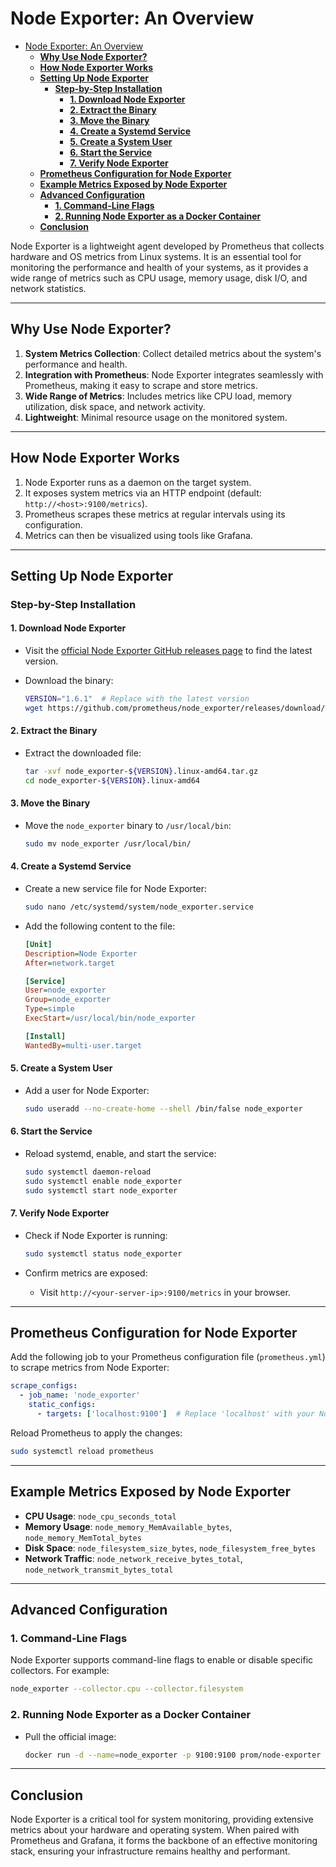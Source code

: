 # Node Exporter: An Overview

- [Node Exporter: An Overview](#node-exporter-an-overview)
  - [**Why Use Node Exporter?**](#why-use-node-exporter)
  - [**How Node Exporter Works**](#how-node-exporter-works)
  - [**Setting Up Node Exporter**](#setting-up-node-exporter)
    - [**Step-by-Step Installation**](#step-by-step-installation)
      - [**1. Download Node Exporter**](#1-download-node-exporter)
      - [**2. Extract the Binary**](#2-extract-the-binary)
      - [**3. Move the Binary**](#3-move-the-binary)
      - [**4. Create a Systemd Service**](#4-create-a-systemd-service)
      - [**5. Create a System User**](#5-create-a-system-user)
      - [**6. Start the Service**](#6-start-the-service)
      - [**7. Verify Node Exporter**](#7-verify-node-exporter)
  - [**Prometheus Configuration for Node Exporter**](#prometheus-configuration-for-node-exporter)
  - [**Example Metrics Exposed by Node Exporter**](#example-metrics-exposed-by-node-exporter)
  - [**Advanced Configuration**](#advanced-configuration)
    - [**1. Command-Line Flags**](#1-command-line-flags)
    - [**2. Running Node Exporter as a Docker Container**](#2-running-node-exporter-as-a-docker-container)
  - [**Conclusion**](#conclusion)

Node Exporter is a lightweight agent developed by Prometheus that collects hardware and OS metrics from Linux systems. It is an essential tool for monitoring the performance and health of your systems, as it provides a wide range of metrics such as CPU usage, memory usage, disk I/O, and network statistics.

---

## **Why Use Node Exporter?**

1. **System Metrics Collection**: Collect detailed metrics about the system's performance and health.
2. **Integration with Prometheus**: Node Exporter integrates seamlessly with Prometheus, making it easy to scrape and store metrics.
3. **Wide Range of Metrics**: Includes metrics like CPU load, memory utilization, disk space, and network activity.
4. **Lightweight**: Minimal resource usage on the monitored system.

---

## **How Node Exporter Works**

1. Node Exporter runs as a daemon on the target system.
2. It exposes system metrics via an HTTP endpoint (default: `http://<host>:9100/metrics`).
3. Prometheus scrapes these metrics at regular intervals using its configuration.
4. Metrics can then be visualized using tools like Grafana.

---

## **Setting Up Node Exporter**

### **Step-by-Step Installation**

#### **1. Download Node Exporter**

- Visit the [official Node Exporter GitHub releases page](https://github.com/prometheus/node_exporter/releases) to find the latest version.
- Download the binary:

  ```bash
  VERSION="1.6.1"  # Replace with the latest version
  wget https://github.com/prometheus/node_exporter/releases/download/v${VERSION}/node_exporter-${VERSION}.linux-amd64.tar.gz
  ```

#### **2. Extract the Binary**

- Extract the downloaded file:

  ```bash
  tar -xvf node_exporter-${VERSION}.linux-amd64.tar.gz
  cd node_exporter-${VERSION}.linux-amd64
  ```

#### **3. Move the Binary**

- Move the `node_exporter` binary to `/usr/local/bin`:

  ```bash
  sudo mv node_exporter /usr/local/bin/
  ```

#### **4. Create a Systemd Service**

- Create a new service file for Node Exporter:

  ```bash
  sudo nano /etc/systemd/system/node_exporter.service
  ```

- Add the following content to the file:

  ```ini
  [Unit]
  Description=Node Exporter
  After=network.target

  [Service]
  User=node_exporter
  Group=node_exporter
  Type=simple
  ExecStart=/usr/local/bin/node_exporter

  [Install]
  WantedBy=multi-user.target
  ```

#### **5. Create a System User**

- Add a user for Node Exporter:

  ```bash
  sudo useradd --no-create-home --shell /bin/false node_exporter
  ```

#### **6. Start the Service**

- Reload systemd, enable, and start the service:

  ```bash
  sudo systemctl daemon-reload
  sudo systemctl enable node_exporter
  sudo systemctl start node_exporter
  ```

#### **7. Verify Node Exporter**

- Check if Node Exporter is running:

  ```bash
  sudo systemctl status node_exporter
  ```

- Confirm metrics are exposed:
  - Visit `http://<your-server-ip>:9100/metrics` in your browser.

---

## **Prometheus Configuration for Node Exporter**

Add the following job to your Prometheus configuration file (`prometheus.yml`) to scrape metrics from Node Exporter:

```yaml
scrape_configs:
  - job_name: 'node_exporter'
    static_configs:
      - targets: ['localhost:9100']  # Replace 'localhost' with your Node Exporter host
```

Reload Prometheus to apply the changes:

```bash
sudo systemctl reload prometheus
```

---

## **Example Metrics Exposed by Node Exporter**

- **CPU Usage**: `node_cpu_seconds_total`
- **Memory Usage**: `node_memory_MemAvailable_bytes`, `node_memory_MemTotal_bytes`
- **Disk Space**: `node_filesystem_size_bytes`, `node_filesystem_free_bytes`
- **Network Traffic**: `node_network_receive_bytes_total`, `node_network_transmit_bytes_total`

---

## **Advanced Configuration**

### **1. Command-Line Flags**

Node Exporter supports command-line flags to enable or disable specific collectors. For example:

```bash
node_exporter --collector.cpu --collector.filesystem
```

### **2. Running Node Exporter as a Docker Container**

- Pull the official image:

  ```bash
  docker run -d --name=node_exporter -p 9100:9100 prom/node-exporter
  ```

---

## **Conclusion**

Node Exporter is a critical tool for system monitoring, providing extensive metrics about your hardware and operating system. When paired with Prometheus and Grafana, it forms the backbone of an effective monitoring stack, ensuring your infrastructure remains healthy and performant.
